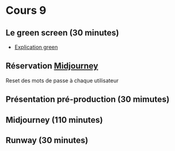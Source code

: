 # Cours 9


## Le green screen (30 minutes)
* [Explication green](https://cmontmorency365-my.sharepoint.com/:p:/g/personal/flpilote_cmontmorency_qc_ca/EezQg3ytDZtDoVK-6J6OCcIBwQOhGGpux0Osesvg4pZ9Wg?e=q2ibM4) 
## Réservation [Midjourney](https://teamup.com/ks3j4jwsg8wvik7eh5)
Reset des mots de passe à chaque utilisateur 

## Présentation pré-production (30 mimutes)
## Midjourney (110 minutes)
## Runway (30 minutes)





